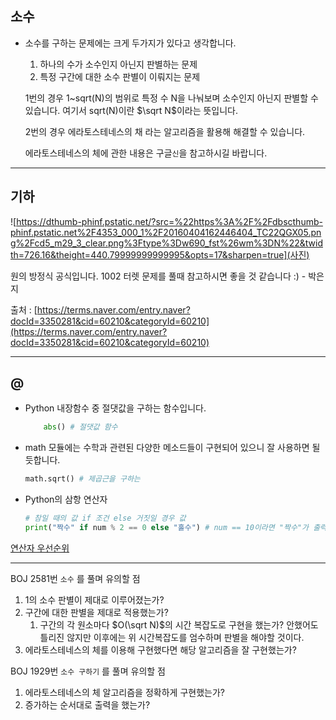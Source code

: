 ## 소수

- 소수를 구하는 문제에는 크게 두가지가 있다고 생각합니다.
    1. 하나의 수가 소수인지 아닌지 판별하는 문제
    2. 특정 구간에 대한 소수 판별이 이뤄지는 문제

    1번의 경우 1~sqrt(N)의 범위로 특정 수 N을 나눠보며 소수인지 아닌지 판별할 수 있습니다. 여기서 sqrt(N)이란 $\sqrt N$이라는 뜻입니다.

    2번의 경우 에라토스테네스의 채 라는 알고리즘을 활용해 해결할 수 있습니다. 

    에라토스테네스의 체에 관한 내용은 구글`신`을 참고하시길 바랍니다.

---

## 기하

![https://dthumb-phinf.pstatic.net/?src=%22https%3A%2F%2Fdbscthumb-phinf.pstatic.net%2F4353_000_1%2F20160404162446404_TC22QGX05.png%2Fcd5_m29_3_clear.png%3Ftype%3Dw690_fst%26wm%3DN%22&twidth=726.16&theight=440.79999999999995&opts=17&sharpen=true](사진)

원의 방정식 공식입니다. 1002 터렛 문제를 풀때 참고하시면 좋을 것 같습니다 :) - 박은지

출처 : [https://terms.naver.com/entry.naver?docId=3350281&cid=60210&categoryId=60210](https://terms.naver.com/entry.naver?docId=3350281&cid=60210&categoryId=60210)

---

## @

- Python 내장함수 중 절댓값을 구하는 함수입니다.

    ```python
    	abs() # 절댓값 함수
    ```

- math 모듈에는 수학과 관련된 다양한 메소드들이 구현되어 있으니 잘 사용하면 될 듯합니다.

    ```python
    math.sqrt() # 제곱근을 구하는 
    ```

- Python의 삼항 연산자

    ```python
    # 참일 때의 값 if 조건 else 거짓일 경우 값
    print("짝수" if num % 2 == 0 else "홀수") # num == 10이라면 "짝수"가 출력됨.
    ```

[연산자 우선순위](https://www.notion.so/255e9add5e6d4a36a3319311106d2bdf)

---

BOJ 2581번 `소수` 를 풀며 유의할 점

1. 1의 소수 판별이 제대로 이루어졌는가?
2. 구간에 대한 판별을 제대로 적용했는가?
    1. 구간의 각 원소마다 $O(\sqrt N)$의 시간 복잡도로 구현을 했는가?  안했어도 틀리진 않지만 이후에는 위 시간복잡도를 엄수하며 판별을 해야할 것이다.
3. 에라토스테네스의 체를 이용해 구현했다면 해당 알고리즘을 잘 구현했는가?

BOJ 1929번 `소수 구하기` 를 풀며 유의할 점

1. 에라토스테네스의 체 알고리즘을 정확하게 구현했는가?
2. 증가하는 순서대로 출력을 했는가?